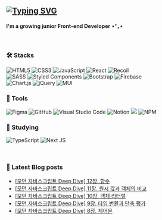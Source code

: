 [![Typing SVG](https://readme-typing-svg.demolab.com?font=Roboto+Mono&weight=500&pause=1000&color=111111&width=435&lines=Hi+there%2C+I'm+Gyuri+Kim+%F0%9F%91%8B)](https://git.io/typing-svg)
---
#### I'm a growing junior Front-end Developer ⋆⁺₊⋆ 

<br/>

### 🛠️ Stacks
![HTML5](https://img.shields.io/badge/html5-%23E34F26.svg?style=for-the-badge&logo=html5&logoColor=white)
![CSS3](https://img.shields.io/badge/css3-%231572B6.svg?style=for-the-badge&logo=css3&logoColor=white)
![JavaScript](https://img.shields.io/badge/javascript-%23323330.svg?style=for-the-badge&logo=javascript&logoColor=%23F7DF1E)
![React](https://img.shields.io/badge/react-%2320232a.svg?style=for-the-badge&logo=react&logoColor=%2361DAFB) 
![Recoil](https://img.shields.io/badge/Recoil-black.svg?style=for-the-badge&logo=Recoil&logoColor=white)<br/>
![SASS](https://img.shields.io/badge/SASS-hotpink.svg?style=for-the-badge&logo=SASS&logoColor=white)
![Styled Components](https://img.shields.io/badge/styled--components-DB7093?style=for-the-badge&logo=styled-components&logoColor=white)
![Bootstrap](https://img.shields.io/badge/bootstrap-%23563D7C.svg?style=for-the-badge&logo=bootstrap&logoColor=white)
![Firebase](https://img.shields.io/badge/Firebase-039BE5?style=for-the-badge&logo=Firebase&logoColor=white)<br/>
![Chart.js](https://img.shields.io/badge/chart.js-F5788D.svg?style=for-the-badge&logo=chart.js&logoColor=white)
![jQuery](https://img.shields.io/badge/jquery-%230769AD.svg?style=for-the-badge&logo=jquery&logoColor=white)
![MUI](https://img.shields.io/badge/MUI-%230081CB.svg?style=for-the-badge&logo=mui&logoColor=white)


### 💪 Tools
![Figma](https://img.shields.io/badge/figma-%23F24E1E.svg?style=for-the-badge&logo=figma&logoColor=white)
![GitHub](https://img.shields.io/badge/github-%23121011.svg?style=for-the-badge&logo=github&logoColor=white)
![Visual Studio Code](https://img.shields.io/badge/Visual%20Studio%20Code-0078d7.svg?style=for-the-badge&logo=visual-studio-code&logoColor=white)
![Notion](https://img.shields.io/badge/Notion-%23000000.svg?style=for-the-badge&logo=notion&logoColor=white)
<img src="https://img.shields.io/badge/Discord-%235865F2.svg?style=for-the-badge&logo=discord&logoColor=white">
![NPM](https://img.shields.io/badge/NPM-%23000000.svg?style=for-the-badge&logo=npm&logoColor=white)


### 📝 Studying
![TypeScript](https://img.shields.io/badge/typescript-%23007ACC.svg?style=for-the-badge&logo=typescript&logoColor=white)
![Next JS](https://img.shields.io/badge/Next-black?style=for-the-badge&logo=next.js&logoColor=white)

<br/>

### 📕 Latest Blog posts
<!-- BLOG-POST-LIST:START -->
- [[모던 자바스크립트 Deep Dive] 12장. 함수](https://velog.io/@tangerine/%EB%AA%A8%EB%8D%98-%EC%9E%90%EB%B0%94%EC%8A%A4%ED%81%AC%EB%A6%BD%ED%8A%B8-Deep-Dive-12%EC%9E%A5.-%ED%95%A8%EC%88%98)
- [[모던 자바스크립트 Deep Dive] 11장. 원시 값과 객체의 비교](https://velog.io/@tangerine/%EB%AA%A8%EB%8D%98-%EC%9E%90%EB%B0%94%EC%8A%A4%ED%81%AC%EB%A6%BD%ED%8A%B8-Deep-Dive-11%EC%9E%A5.-%EC%9B%90%EC%8B%9C-%EA%B0%92%EA%B3%BC-%EA%B0%9D%EC%B2%B4%EC%9D%98-%EB%B9%84%EA%B5%90)
- [[모던 자바스크립트 Deep Dive] 10장. 객체 리터럴](https://velog.io/@tangerine/%EB%AA%A8%EB%8D%98-%EC%9E%90%EB%B0%94%EC%8A%A4%ED%81%AC%EB%A6%BD%ED%8A%B8-Deep-Dive-10%EC%9E%A5.-%EA%B0%9D%EC%B2%B4-%EB%A6%AC%ED%84%B0%EB%9F%B4)
- [[모던 자바스크립트 Deep Dive] 9장. 타입 변환과 단축 평가](https://velog.io/@tangerine/%EB%AA%A8%EB%8D%98-%EC%9E%90%EB%B0%94%EC%8A%A4%ED%81%AC%EB%A6%BD%ED%8A%B8-Deep-Dive-9%EC%9E%A5.-%ED%83%80%EC%9E%85-%EB%B3%80%ED%99%98%EA%B3%BC-%EB%8B%A8%EC%B6%95-%ED%8F%89%EA%B0%80)
- [[모던 자바스크립트 Deep Dive] 8장. 제어문](https://velog.io/@tangerine/%EB%AA%A8%EB%8D%98-%EC%9E%90%EB%B0%94%EC%8A%A4%ED%81%AC%EB%A6%BD%ED%8A%B8-Deep-Dive-8%EC%9E%A5.-%EC%A0%9C%EC%96%B4%EB%AC%B8)
<!-- BLOG-POST-LIST:END -->
